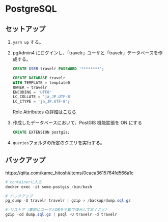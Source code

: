 # PostgreSQL

## セットアップ

1.  `yarn up` する。

1.  pgAdmin4 にログインし、「travelr」ユーザと「travelr」データベースを作成する。

    ```sql
    CREATE USER travelr PASSWORD '********';

    CREATE DATABASE travelr
    WITH TEMPLATE = template0
    OWNER = travelr
    ENCODING = 'UTF8'
    LC_COLLATE = 'ja_JP.UTF-8'
    LC_CTYPE = 'ja_JP.UTF-8';
    ```

    Role Attributes の詳細は[こちら](https://www.postgresql.org/docs/10/static/role-attributes.html)

1.  作成したデータベースにおいて、PostGIS 機能拡張を ON にする

    ```sql
    CREATE EXTENSION postgis;
    ```

1.  `queries`フォルダの所定のクエリを実行する。

## バックアップ

https://qiita.com/kame_hitoshi/items/0caca3615764fd566a1c

```powershell
# containerに入る
docker exec -it some-postgis /bin/bash

# バックアップ
pg_dump -U travelr travelr | gzip > /backup/dump.sql.gz

# リストア（事前にユーザとDBを手動で復元しておくこと）
gzip -cd dump.sql.gz | psql -U travelr -d travelr
```
